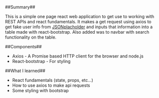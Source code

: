 ##Summary##

This is a simple one page react web application to get use to working with REST APIs and react fundamentals. It makes a get request using axios to get fake user info from [JSONplacholder](https://jsonplaceholder.typicode.com/) and inputs that information into a table made with react-bootstrap. Also added was to navbar with search functionality on the table.

##Components##

* Axios - A Promise based HTTP client for the browser and node.js
* React-bootstrap - For styling

##What I learned##

* React fundamentals (state, props, etc...)
* How to use axios to make api requests
* Some styling with bootstrap
